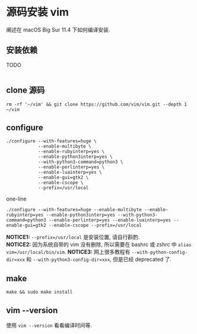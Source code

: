 # 源码安装 vim

阐述在 macOS Big Sur 11.4 下如何编译安装.

## 安装依赖

TODO
``` shell
```

## clone 源码

``` shell
rm -rf '~/vim' && git clone https://github.com/vim/vim.git --depth 1 ~/vim
```

## configure

``` shell
./configure --with-features=huge \
            --enable-multibyte \
            --enable-rubyinterp=yes \
            --enable-python3interp=yes \
            --with-python3-command=python3 \
            --enable-perlinterp=yes \
            --enable-luainterp=yes \
            --enable-gui=gtk2 \
            --enable-cscope \
            --prefix=/usr/local
```

one-line

```shell
./configure --with-features=huge --enable-multibyte --enable-rubyinterp=yes --enable-python3interp=yes --with-python3-command=python3 --enable-perlinterp=yes --enable-luainterp=yes --enable-gui=gtk2 --enable-cscope --prefix=/usr/local
```

__NOTICE1:__ `--prefix=/usr/local` 是安装位置, 请自行斟酌.  
__NOTICE2:__ 因为系统自带的 vim 没有删除, 所以需要在 bashrc 或 zshrc 中 `alias vim=/usr/local/bin/vim`.
__NOTICE3:__ 网上很多教程有 `--with-python-config-dir=xxx` 和 `--with-python3-config-dir=xxx`, 但是已经 deprecated 了.

## make

``` shell
make && sudo make install
```

## vim --version

使用 `vim --version` 看看编译时间等.

